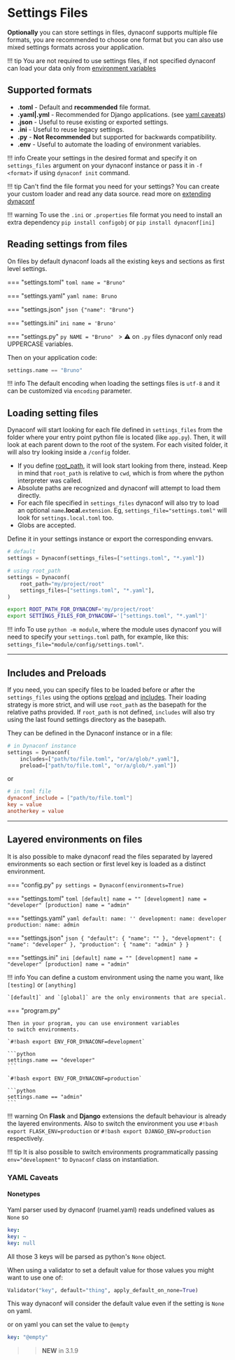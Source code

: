 # Settings Files

**Optionally** you can store settings in files, dynaconf supports multiple
file formats, you are recommended to choose one format but you can also use
mixed settings formats across your application.


!!! tip
    You are not required to use settings files, if not specified dynaconf
    can load your data only from [environment variables](/envvars/)

## Supported formats

- **.toml** - Default and **recommended** file format.
- **.yaml|.yml** - Recommended for Django applications. (see [yaml caveats](#yamlcaveats))
- **.json** - Useful to reuse existing or exported settings.
- **.ini** - Useful to reuse legacy settings.
- **.py** - **Not Recommended** but supported for backwards compatibility.
- **.env** - Useful to automate the loading of environment variables.

!!! info
    Create your settings in the desired format and specify it on `settings_files`
    argument on your dynaconf instance or pass it in `-f <format>` if using `dynaconf init` command.

!!! tip
    Can't find the file format you need for your settings?
    You can create your custom loader and read any data source.
    read more on [extending dynaconf](/advanced/)

!!! warning
    To use the `.ini` or `.properties` file format you need to install an extra dependency
    `pip install configobj` or `pip install dynaconf[ini]`

## Reading settings from files

On files by default dynaconf loads all the existing keys and sections
as first level settings.

=== "settings.toml"
    ```toml
    name = "Bruno"
    ```

=== "settings.yaml"
    ```yaml
    name: Bruno
    ```

=== "settings.json"
    ```json
    {"name": "Bruno"}
    ```

=== "settings.ini"
    ```ini
    name = 'Bruno'
    ```

=== "settings.py"
    ```py
    NAME = "Bruno"
    ```
    > ⚠️ on `.py` files dynaconf only read UPPERCASE variables.

Then on your application code:

```python
settings.name == "Bruno"
```

!!! info
    The default encoding when loading the settings files is `utf-8` and it can be customized
    via `encoding` parameter.

## Loading setting files

Dynaconf will start looking for each file defined in `settings_files` from the folder where your entry point python file is located (like `app.py`). Then, it will look at each parent down to the root of the system. For each visited folder, it will also try looking inside a `/config` folder.

- If you define [root_path](/configuration/#root_path), it will look start looking from there, instead. Keep in mind that `root_path` is relative to `cwd`, which is from where the python interpreter was called.
- Absolute paths are recognized and dynaconf will attempt to load them directly.
- For each file specified in `settings_files` dynaconf will also try to load an optional `name`**.local.**`extension`. Eg, `settings_file="settings.toml"` will look for `settings.local.toml` too.
- Globs are accepted.

Define it in your settings instance or export the corresponding envvars.

```python
# default
settings = Dynaconf(settings_files=["settings.toml", "*.yaml"])

# using root_path
settings = Dynaconf(
    root_path="my/project/root"
    settings_files=["settings.toml", "*.yaml"],
)
```

```bash
export ROOT_PATH_FOR_DYNACONF='my/project/root'
export SETTINGS_FILES_FOR_DYNACONF='["settings.toml", "*.yaml"]'
```

!!! info
    To use `python -m module`, where the module uses dynaconf you will need to
    specify your `settings.toml` path, for example, like this: `settings_file="module/config/settings.toml"`.

---

## Includes and Preloads

If you need, you can specify files to be loaded before or after the `settings_files` using the options [preload](/configuration/#preload) and [includes](/configuration/#includes). Their loading strategy is more strict, and will use `root_path` as the basepath for the relative paths provided. If `root_path` is not defined, `includes` will also try using the last found settings directory as the basepath.

They can be defined in the Dynaconf instance or in a file:

```py
# in Dynaconf instance
settings = Dynaconf(
    includes=["path/to/file.toml", "or/a/glob/*.yaml"],
    preload=["path/to/file.toml", "or/a/glob/*.yaml"])
```

or

```toml
# in toml file
dynaconf_include = ["path/to/file.toml"]
key = value
anotherkey = value
```

---

## Layered environments on files

It is also possible to make dynaconf read the files separated by layered 
environments so each section or first level key is loaded as a
distinct environment.

=== "config.py"
    ```py
    settings = Dynaconf(environments=True)
    ```

=== "settings.toml"
    ```toml
    [default]
    name = ""
    [development]
    name = "developer"
    [production]
    name = "admin"
    ```

=== "settings.yaml"
    ```yaml
    default:
        name: ''
    development:
        name: developer
    production:
        name: admin
    ```

=== "settings.json"
    ```json
    {
        "default": {
            "name": ""
        },
        "development": {
            "name": "developer"
        },
        "production": {
            "name": "admin"
        }
    }
    ```

=== "settings.ini"
    ```ini
    [default]
    name = ""
    [development]
    name = "developer"
    [production]
    name = "admin"
    ```

!!! info
    You can define a custom environment using the name you want, like `[testing]` or `[anything]`

    `[default]` and `[global]` are the only environments that are special.

=== "program.py"

    Then in your program, you can use environment variables 
    to switch environments.

    `#!bash export ENV_FOR_DYNACONF=development`

    ```python
    settings.name == "developer"
    ```

    `#!bash export ENV_FOR_DYNACONF=production`

    ```python
    settings.name == "admin"
    ```

!!! warning
    On **Flask** and **Django** extensions the default behaviour is already
    the layered environments.
    Also to switch the environment you use `#!bash export FLASK_ENV=production` or `#!bash export DJANGO_ENV=production` respectively. 

!!! tip
    It is also possible to switch environments programmatically passing
    `env="development"` to `Dynaconf` class on instantiation.

### YAML Caveats

#### Nonetypes

Yaml parser used by dynaconf (ruamel.yaml) reads undefined values as `None` so

```yaml
key:
key: ~
key: null
``` 

All those 3 keys will be parsed as python's `None` object.

When using a validator to set a default value for those values you might want to use one of:

```py
Validator("key", default="thing", apply_default_on_none=True)
```

This way dynaconf will consider the default value even if the setting is `None` on yaml.

or on yaml you can set the value to `@empty`

```yaml
key: "@empty"
```
>> **NEW** in 3.1.9
